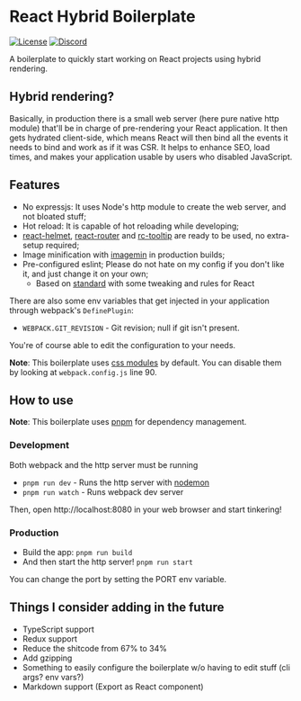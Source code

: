 # React Hybrid Boilerplate
[![License](https://img.shields.io/github/license/Bowser65/react-hybrid-boilerplate.svg?style=flat-square)](https://github.com/Bowser65/react-hybrid-boilerplate/blob/master/LICENSE)
[![Discord](https://img.shields.io/badge/chat-on%20Discord-7289DA.svg?style=flat-square)](https://discord.gg/DXKgqrP)

A boilerplate to quickly start working on React projects using hybrid rendering.

## Hybrid rendering?
Basically, in production there is a small web server (here pure native http module) that'll be in charge of
pre-rendering your React application. It then gets hydrated client-side, which means React will then bind all
the events it needs to bind and work as if it was CSR. It helps to enhance SEO, load times, and makes your
application usable by users who disabled JavaScript.

## Features
 - No expressjs: It uses Node's http module to create the web server, and not bloated stuff;
 - Hot reload: It is capable of hot reloading while developing;
 - [react-helmet](https://github.com/nfl/react-helmet), [react-router](https://github.com/ReactTraining/react-router)
and [rc-tooltip](https://github.com/react-component/tooltip) are ready to be used, no extra-setup required;
 - Image minification with [imagemin](https://github.com/imagemin/imagemin) in production builds;
 - Pre-configured eslint; Please do not hate on my config if you don't like it, and just change it on your own;
    - Based on [standard](https://github.com/standard/standard) with some tweaking and rules for React

There are also some env variables that get injected in your application through webpack's `DefinePlugin`:
 - `WEBPACK.GIT_REVISION` - Git revision; null if git isn't present.

You're of course able to edit the configuration to your needs.

**Note**: This boilerplate uses [css modules](https://github.com/css-modules/css-modules) by default. You can disable
them by looking at `webpack.config.js` line 90.

## How to use
**Note**: This boilerplate uses [pnpm](https://github.com/pnpm/pnpm) for dependency management.

### Development
Both webpack and the http server must be running
 - `pnpm run dev` - Runs the http server with [nodemon](https://github.com/remy/nodemon)
 - `pnpm run watch` - Runs webpack dev server

Then, open http://localhost:8080 in your web browser and start tinkering!

### Production
 - Build the app: `pnpm run build`
 - And then start the http server! `pnpm run start`

You can change the port by setting the PORT env variable.

## Things I consider adding in the future
 - TypeScript support
 - Redux support
 - Reduce the shitcode from 67% to 34%
 - Add gzipping
 - Something to easily configure the boilerplate w/o having to edit stuff (cli args? env vars?)
 - Markdown support (Export as React component)
